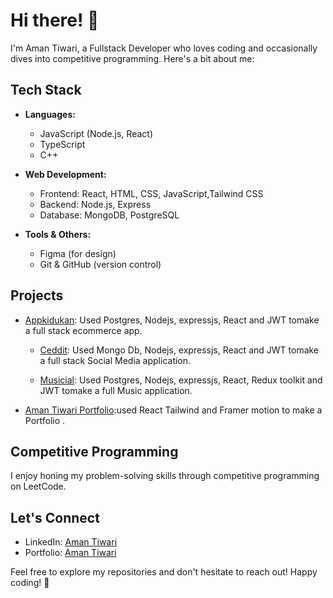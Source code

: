 # Hi there! 👋

I'm Aman Tiwari, a Fullstack Developer who loves coding and occasionally dives into competitive programming. Here's a bit about me:

## Tech Stack

- **Languages:**
  - JavaScript (Node.js, React)
  - TypeScript
  - C++
  
- **Web Development:**
  - Frontend: React, HTML, CSS, JavaScript,Tailwind CSS
  - Backend: Node.js, Express
  - Database: MongoDB, PostgreSQL
  
- **Tools & Others:**
  - Figma (for design)
  - Git & GitHub (version control)
  
## Projects

- [Appkidukan](https://github.com/mrcoder57/aapkidukan2.0): Used Postgres, Nodejs, expressjs, React and JWT tomake a full stack ecommerce app.
  
  - [Ceddit](https://github.com/mrcoder57/ceddit): Used Mongo Db, Nodejs, expressjs, React and JWT tomake a full stack Social Media application.
    
  - [Musicial](https://github.com/mrcoder57/musicai): Used Postgres, Nodejs, expressjs, React, Redux toolkit and JWT tomake a full Music application.

- [Aman Tiwari Portfolio](https://github.com/mrcoder57/myportfolio):used React Tailwind and Framer motion to make a Portfolio .

## Competitive Programming

I enjoy honing my problem-solving skills through competitive programming on LeetCode.

## Let's Connect

- LinkedIn: [Aman Tiwari](https://in.linkedin.com/in/aman-tiwari-526047237)
- Portfolio: [Aman Tiwari](https://amantiwari.vercel.app)

Feel free to explore my repositories and don't hesitate to reach out! Happy coding! 🚀
